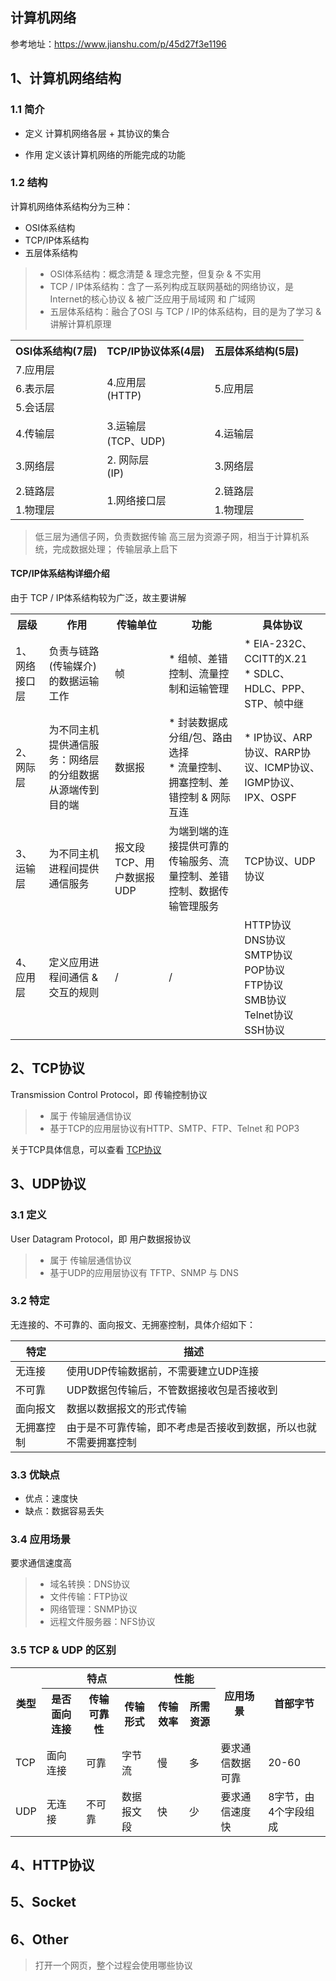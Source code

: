 ## 计算机网络


参考地址：https://www.jianshu.com/p/45d27f3e1196




## 1、计算机网络结构

### 1.1 简介

* 定义
  计算机网络各层 + 其协议的集合

* 作用
  定义该计算机网络的所能完成的功能

### 1.2 结构

计算机网络体系结构分为三种：
* OSI体系结构
* TCP/IP体系结构
* 五层体系结构

> * OSI体系结构：概念清楚 & 理念完整，但复杂 & 不实用 
> * TCP / IP体系结构：含了一系列构成互联网基础的网络协议，是Internet的核心协议 & 被广泛应用于局域网 和 广域网 
> * 五层体系结构：融合了OSI 与 TCP / IP的体系结构，目的是为了学习 & 讲解计算机原理 


<table>
  <tr>
    <th>OSI体系结构(7层)</th>
    <th>TCP/IP协议体系(4层)</th>
    <th>五层体系结构(5层)</th>
  </tr>
  <tr>
    <td>7.应用层</td>
    <td rowspan="3">4.应用层<br/>(HTTP)</td>
    <td rowspan="3">5.应用层</td>
  </tr>
  <tr>
    <td>6.表示层</td>
  </tr>
  <tr>
    <td>5.会话层</td>
  </tr>
  <tr>
    <td>4.传输层</td>
    <td>3.运输层<br/>(TCP、UDP)</td>
    <td>4.运输层</td>
  </tr>
  <tr>
    <td>3.网络层</td>
    <td>2. 网际层<br/>(IP)</td>
    <td>3.网络层</td>
  </tr>
  <tr>
    <td>2.链路层</td>
    <td rowspan="2">1.网络接口层</td>
    <td>2.链路层</td>
  </tr>
  <tr>
    <td>1.物理层</td>
    <td>1.物理层</td>
  </tr>
</table>



> 低三层为通信子网，负责数据传输 
> 高三层为资源子网，相当于计算机系统，完成数据处理； 
> 传输层承上启下 




#### TCP/IP体系结构详细介绍

由于 TCP / IP体系结构较为广泛，故主要讲解

<table>
  <tr>
    <th>层级</th>
    <th>作用</th>
    <th>传输单位</th>
    <th>功能</th>
    <th>具体协议</th>
  </tr>
  <tr>
    <td>1、网络接口层</td>
    <td>负责与链路(传输媒介)的数据运输工作</td>
    <td>帧</td>
    <td>* 组帧、差错控制、流量控制和运输管理</td>
    <td>* EIA-232C、CCITT的X.21<br/>
      * SDLC、HDLC、PPP、STP、帧中继
    </td>
  </tr>
  
  <tr>
    <td>2、网际层</td>
    <td>为不同主机提供通信服务：网络层的分组数据从源端传到目的端</td>
    <td>数据报</td>
    <td>* 封装数据成分组/包、路由选择
      <br/>* 流量控制、拥塞控制、差错控制 & 网际互连
    </td>
    <td>* IP协议、ARP协议、RARP协议、ICMP协议、IGMP协议、IPX、OSPF</td>
  </tr>
  
  <tr>
    <td>3、运输层</td>
    <td>为不同主机进程间提供通信服务</td>
    <td>报文段TCP、用户数据报UDP</td>
    <td>为端到端的连接提供可靠的传输服务、流量控制、差错控制、数据传输管理服务</td>
    <td>TCP协议、UDP协议</td>
  </tr>
  
  <tr>
    <td>4、应用层</td>
    <td>定义应用进程间通信  & 交互的规则</td>
    <td>/</td>
    <td>/</td>
    <td>
      HTTP协议
      <br/>
      DNS协议
      <br/>
      SMTP协议
      <br/>
      POP协议
      <br/>
      FTP协议
      <br/>
      SMB协议
      <br/>
      Telnet协议
      <br/>
      SSH协议
    </td>
  </tr>
  
</table>


## 2、TCP协议
Transmission Control Protocol，即 传输控制协议
> * 属于 传输层通信协议
> * 基于TCP的应用层协议有HTTP、SMTP、FTP、Telnet 和 POP3

关于TCP具体信息，可以查看 [TCP协议](tcp.md)


## 3、UDP协议

### 3.1 定义
User Datagram Protocol，即 用户数据报协议

> * 属于 传输层通信协议
> * 基于UDP的应用层协议有 TFTP、SNMP 与 DNS

### 3.2 特定
无连接的、不可靠的、面向报文、无拥塞控制，具体介绍如下：

|   特定     |        描述         |
| ----- | -----|
| 无连接 | 使用UDP传输数据前，不需要建立UDP连接 |
| 不可靠 | UDP数据包传输后，不管数据接收包是否接收到 |
| 面向报文 | 数据以数据报文的形式传输 |
| 无拥塞控制 | 由于是不可靠传输，即不考虑是否接收到数据，所以也就不需要拥塞控制|

### 3.3 优缺点

* 优点：速度快
* 缺点：数据容易丢失

### 3.4 应用场景
要求通信速度高
> * 域名转换：DNS协议
> * 文件传输：FTP协议
> * 网络管理：SNMP协议
> * 远程文件服务器：NFS协议



### 3.5 TCP & UDP 的区别

<table>
  <tr>
    <th rowspan="2">类型</th>
    <th colspan="3">特点</th>
    <th colspan="2">性能</th>
    <th rowspan="2">应用场景</th>
    <th rowspan="2">首部字节</th>
  </tr>
  <tr>
    <th>是否面向连接</th>
    <th>传输可靠性</th>
    <th>传输形式</th>
    <th>传输效率</th>
    <th>所需资源</th>
  </tr>
  <tr>
    <td>TCP</td>
    <td>面向连接</td>
    <td>可靠</td>
    <td>字节流</td>
    <td>慢</td>
    <td>多</td>
    <td>要求通信数据可靠</td>
    <td>20-60</td>
  </tr>
  <tr>
    <td>UDP</td>
    <td>无连接</td>
    <td>不可靠</td>
    <td>数据报文段</td>
    <td>快</td>
    <td>少</td>
    <td>要求通信速度快</td>
    <td>8字节，由4个字段组成</td>
  </tr>
</table>


## 4、HTTP协议

## 5、Socket


## 6、Other

> 打开一个网页，整个过程会使用哪些协议

